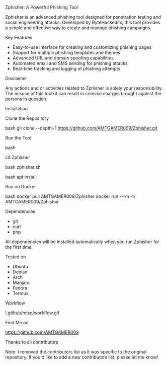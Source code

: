 Zphisher: A Powerful Phishing Tool

Zphisher is an advanced phishing tool designed for penetration testing and social engineering attacks. Developed by ByteHackedits, this tool provides a simple and effective way to create and manage phishing campaigns.

Key Features

- Easy-to-use interface for creating and customizing phishing pages
- Support for multiple phishing templates and themes
- Advanced URL and domain spoofing capabilities
- Automated email and SMS sending for phishing attacks
- Real-time tracking and logging of phishing attempts

Disclaimer

Any actions and or activities related to Zphisher is solely your responsibility. The misuse of this toolkit can result in criminal charges brought against the persons in question.

Installation

Clone the Repository

bash
git clone --depth=1 https://github.com/AMTGAMER009/Zphisher.git


Run the Tool


bash

cd Zphisher

bash zphisher.sh




bash
apt install <your path to deb file>


Run on Docker

bash
docker pull AMTGAMER009/Zphisher
docker run --rm -ti AMTGAMER009/Zphisher


Dependencies

- git
- curl
- php

All dependencies will be installed automatically when you run Zphisher for the first time.

Tested on

- Ubuntu
- Debian
- Arch
- Manjaro
- Fedora
- Termux

Workflow

!.github/misc/workflow.gif

Find Me on

https://github.com/AMTGAMER009

Thanks to all contributors

Note: I removed the contributors list as it was specific to the original repository. If you'd like to add a new contributors list, please let me know!
